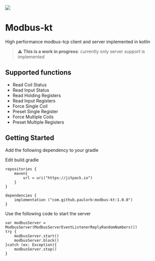 [![](https://jitpack.io/v/paulorb/modbus-kt.svg)](https://jitpack.io/#paulorb/modbus-kt)
# Modbus-kt
High performance modbus-tcp client and server implemented in kotlin 

> :warning: **This is a work in progress**: currently only server support is implemented


## Supported functions
* Read Coil Status
* Read Input Status
* Read Holding Registers
* Read Input Registers
* Force Single Coil 
* Preset Single Register
* Force Multiple Coils
* Preset Multiple Registers


## Getting Started

Add the following dependency to your gradle 


Edit build.gradle
```
repositories {
    maven{
        url = uri("https://jitpack.io")
    }
}

dependencies {
    implementation ("com.github.paulorb:modbus-kt:1.0.0")
}
```

Use the following code to start the server
```
var modbusServer = ModbusServer(ModbusServerEventListenerReplyRandomNumbers())
try {
    modbusServer.start()
    modbusServer.block()
}catch (ex: Exception){
    modbusServer.stop()
}
```


